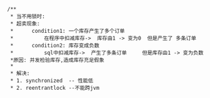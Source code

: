 
    /**
     * 当不用锁时:
     * 超卖现象:
     *      condition1: 一个库存产生了多个订单
     *          在程序中扣减库存->  库存由1 -> 变为0  但是产生了 多条订单
     *      condition2: 库存变成负数
     *          sql中扣减库存->  产生了多条订单     但是库存由1 -> 变为负数
     *原因: 并发检验库存,造成库存充足假象
     *
     * 解决:
     * 1. synchronized  -- 性能低
     * 2. reentrantlock --不能跨jvm
